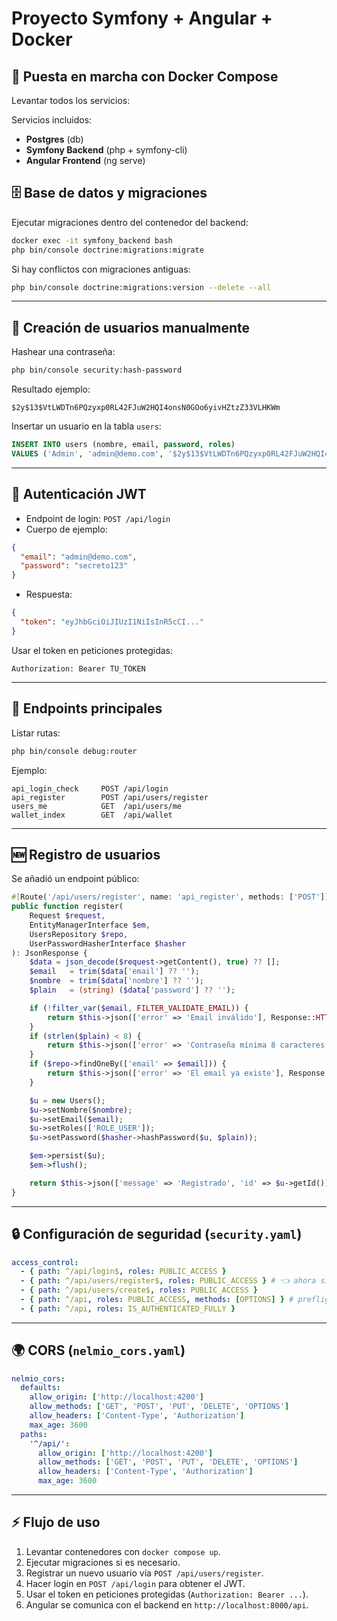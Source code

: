 # Proyecto Symfony + Angular + Docker

## 🚀 Puesta en marcha con Docker Compose

Levantar todos los servicios:

Servicios incluidos:
- **Postgres** (db)
- **Symfony Backend** (php + symfony-cli)
- **Angular Frontend** (ng serve)


## 🗄️ Base de datos y migraciones

Ejecutar migraciones dentro del contenedor del backend:

```bash
docker exec -it symfony_backend bash
php bin/console doctrine:migrations:migrate
```

Si hay conflictos con migraciones antiguas:

```bash
php bin/console doctrine:migrations:version --delete --all
```

---

## 👤 Creación de usuarios manualmente

Hashear una contraseña:

```bash
php bin/console security:hash-password
```

Resultado ejemplo:

```
$2y$13$VtLWDTn6PQzyxp0RL42FJuW2HQI4onsN0GOo6yivHZtzZ33VLHKWm
```

Insertar un usuario en la tabla `users`:

```sql
INSERT INTO users (nombre, email, password, roles)
VALUES ('Admin', 'admin@demo.com', '$2y$13$VtLWDTn6PQzyxp0RL42FJuW2HQI4onsN0GOo6yivHZtzZ33VLHKWm', '["ROLE_ADMIN"]');
```

---

## 🔑 Autenticación JWT

- Endpoint de login: `POST /api/login`
- Cuerpo de ejemplo:

```json
{
  "email": "admin@demo.com",
  "password": "secreto123"
}
```

- Respuesta:

```json
{
  "token": "eyJhbGciOiJIUzI1NiIsInR5cCI..."
}
```

Usar el token en peticiones protegidas:

```
Authorization: Bearer TU_TOKEN
```

---

## 📝 Endpoints principales

Listar rutas:

```bash
php bin/console debug:router
```

Ejemplo:

```
api_login_check     POST /api/login
api_register        POST /api/users/register
users_me            GET  /api/users/me
wallet_index        GET  /api/wallet
```

---

## 🆕 Registro de usuarios

Se añadió un endpoint público:

```php
#[Route('/api/users/register', name: 'api_register', methods: ['POST'])]
public function register(
    Request $request,
    EntityManagerInterface $em,
    UsersRepository $repo,
    UserPasswordHasherInterface $hasher
): JsonResponse {
    $data = json_decode($request->getContent(), true) ?? [];
    $email   = trim($data['email'] ?? '');
    $nombre  = trim($data['nombre'] ?? '');
    $plain   = (string) ($data['password'] ?? '');

    if (!filter_var($email, FILTER_VALIDATE_EMAIL)) {
        return $this->json(['error' => 'Email inválido'], Response::HTTP_BAD_REQUEST);
    }
    if (strlen($plain) < 8) {
        return $this->json(['error' => 'Contraseña mínima 8 caracteres'], Response::HTTP_BAD_REQUEST);
    }
    if ($repo->findOneBy(['email' => $email])) {
        return $this->json(['error' => 'El email ya existe'], Response::HTTP_CONFLICT);
    }

    $u = new Users();
    $u->setNombre($nombre);
    $u->setEmail($email);
    $u->setRoles(['ROLE_USER']);
    $u->setPassword($hasher->hashPassword($u, $plain));

    $em->persist($u);
    $em->flush();

    return $this->json(['message' => 'Registrado', 'id' => $u->getId()], Response::HTTP_CREATED);
}
```

---

## 🔒 Configuración de seguridad (`security.yaml`)

```yaml
access_control:
  - { path: ^/api/login$, roles: PUBLIC_ACCESS }
  - { path: ^/api/users/register$, roles: PUBLIC_ACCESS } # 👈 ahora sí coincide
  - { path: ^/api/users/create$, roles: PUBLIC_ACCESS }
  - { path: ^/api, roles: PUBLIC_ACCESS, methods: [OPTIONS] } # preflight CORS
  - { path: ^/api, roles: IS_AUTHENTICATED_FULLY }
```

---

## 🌍 CORS (`nelmio_cors.yaml`)

```yaml
nelmio_cors:
  defaults:
    allow_origin: ['http://localhost:4200']
    allow_methods: ['GET', 'POST', 'PUT', 'DELETE', 'OPTIONS']
    allow_headers: ['Content-Type', 'Authorization']
    max_age: 3600
  paths:
    '^/api/':
      allow_origin: ['http://localhost:4200']
      allow_methods: ['GET', 'POST', 'PUT', 'DELETE', 'OPTIONS']
      allow_headers: ['Content-Type', 'Authorization']
      max_age: 3600
```

---

## ⚡ Flujo de uso

1. Levantar contenedores con `docker compose up`.
2. Ejecutar migraciones si es necesario.
3. Registrar un nuevo usuario vía `POST /api/users/register`.
4. Hacer login en `POST /api/login` para obtener el JWT.
5. Usar el token en peticiones protegidas (`Authorization: Bearer ...`).
6. Angular se comunica con el backend en `http://localhost:8000/api`.
